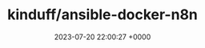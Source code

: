 ---
title: "kinduff/ansible-docker-n8n"
link: "https://github.com/kinduff/ansible-docker-n8n"
date: "2023-07-20 22:00:27 +0000"
description: "Ansible role which installs n8n to run as a Docker container wrapped in a systemd service"
category: "github"
---